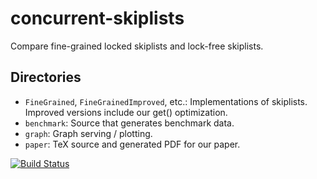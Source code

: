 # concurrent-skiplists

Compare fine-grained locked skiplists and lock-free skiplists.

## Directories

* `FineGrained`, `FineGrainedImproved`, etc.: Implementations of skiplists.
  Improved versions include our get() optimization.
* `benchmark`: Source that generates benchmark data.
* `graph`: Graph serving / plotting.
* `paper`: TeX source and generated PDF for our paper.

[![Build Status](https://travis-ci.org/ConcurrentSkiplists/concurrent-skiplists.svg?branch=master)](https://travis-ci.org/ConcurrentSkiplists/concurrent-skiplists)
